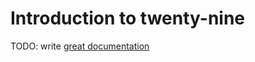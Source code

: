 # Introduction to twenty-nine

TODO: write [great documentation](http://jacobian.org/writing/what-to-write/)
